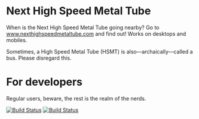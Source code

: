 # Next High Speed Metal Tube

When is the Next High Speed Metal Tube going nearby? Go to www.nexthighspeedmetaltube.com and find out! Works on desktops and mobiles.

Sometimes, a High Speed Metal Tube (HSMT) is also—archaically—called a bus. Please disregard this.

# For developers

Regular users, beware, the rest is the realm of the nerds.

[![Build Status](https://travis-ci.org/2yxwx/nexthighspeedmetaltube.svg?branch=master)](https://travis-ci.org/2yxwx/nexthighspeedmetaltube)
[![Build Status](https://travis-ci.org/2yxwx/nexthighspeedmetaltube.svg?branch=develop)](https://travis-ci.org/2yxwx/nexthighspeedmetaltube)
